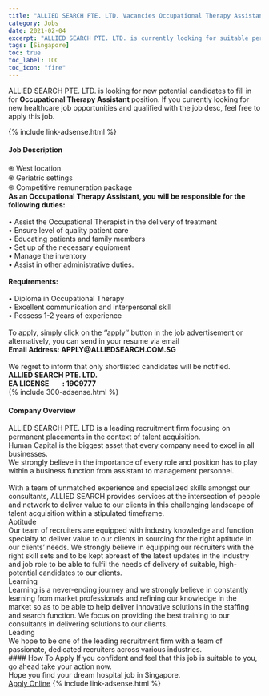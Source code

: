 ```yaml
---
title: "ALLIED SEARCH PTE. LTD. Vacancies Occupational Therapy Assistant" 
category: Jobs 
date: 2021-02-04 
excerpt: "ALLIED SEARCH PTE. LTD. is currently looking for suitable person to fill in the Occupational Therapy Assistant which positioned at Singapore" 
tags: [Singapore] 
toc: true 
toc_label: TOC 
toc_icon: "fire" 
--- 
```


<p>ALLIED SEARCH PTE. LTD. is looking for new potential candidates to fill in for <b>Occupational Therapy Assistant</b> position. If you currently looking for new healthcare job opportunities and qualified with the job desc, feel free to apply this job.
</p>{% include link-adsense.html %} 
<div><div><h4>Job Description</h4></div><div><div><span><div><div>&#1422; West location<br>&#1422; Geriatric settings<br>&#1422; Competitive remuneration package</div><div><strong>As an Occupational Therapy Assistant, you will be responsible for the following duties:</strong></div><div><br>&#8226; Assist the Occupational Therapist in the delivery of treatment<br>&#8226; Ensure level of quality patient care<br>&#8226; Educating patients and family members<br>&#8226; Set up of the necessary equipment<br>&#8226; Manage the inventory<br>&#8226; Assist in other administrative duties.</div><div><br><strong>Requirements:</strong><br><br>&#8226; Diploma in Occupational Therapy<br>&#8226; Excellent communication and interpersonal skill<br>&#8226; Possess 1-2 years of experience<br><br>To apply, simply click on the &#8216;&#8217;apply&#8217;&#8217; button in the job advertisement or alternatively, you can send in your resume via email<br><strong>Email Address: APPLY@ALLIEDSEARCH.COM.SG</strong><br><br>We regret to inform that only shortlisted candidates will be notified.</div><div><strong>ALLIED SEARCH PTE. LTD.<br>EA LICENSE&#160;&#160;&#160;&#160;&#160;&#160;&#160; : 19C9777</strong></div></div></span></div></div></div> 
{% include 300-adsense.html %} 
<div><div><h4>Company Overview</h4></div><div><div><span><div><div><div>ALLIED SEARCH PTE. LTD is a leading recruitment firm focusing on permanent placements in the context of talent acquisition.</div><div>Human Capital is the biggest asset that every company need to excel in all businesses.<br>We strongly believe in the importance of every role and position has to play within a business function from assistant to management personnel.</div>&#160;<br>With a team of unmatched experience and specialized skills amongst our consultants, ALLIED SEARCH provides services at the intersection of people and network to deliver value to our clients in this challenging landscape of talent acquisition within a stipulated timeframe.</div><div>Aptitude<br>Our team of recruiters are equipped with industry knowledge and function specialty to deliver value to our clients in sourcing for the right aptitude in our clients&#8217; needs. We strongly believe in equipping our recruiters with the right skill sets and to be kept abreast of the latest updates in the industry and job role to be able to fulfil the needs of delivery of suitable, high-potential candidates to our clients.</div><div>Learning<br>Learning is a never-ending journey and we strongly believe in constantly learning from market professionals and refining our knowledge in the market so as to be able to help deliver innovative solutions in the staffing and search function. We focus on providing the best training to our consultants in delivering solutions to our clients.</div><div>Leading<br>We hope to be one of the leading recruitment firm with a team of passionate, dedicated recruiters across various industries.</div></div></span></div></div></div> 
#### How To Apply 
If you confident and feel that this job is suitable to you, go ahead take your action now. <br/> 
Hope you find your dream hospital job in Singapore. <br/> 
<a href="https://www.jobstreet.com.my/en/job/occupational-therapy-assistant-8338419/origin/sg?jobId=jobstreet-sg-job-8338419&sectionRank=22&token=0~ea7c643e-a9f6-4036-b4ad-9c2c2e6e25d8&fr=SRP%20View%20In%20New%20Ta" class="btn btn--warning" target="_blank" rel="nofollow noopenner">Apply Online</a> 
{% include link-adsense.html %} 